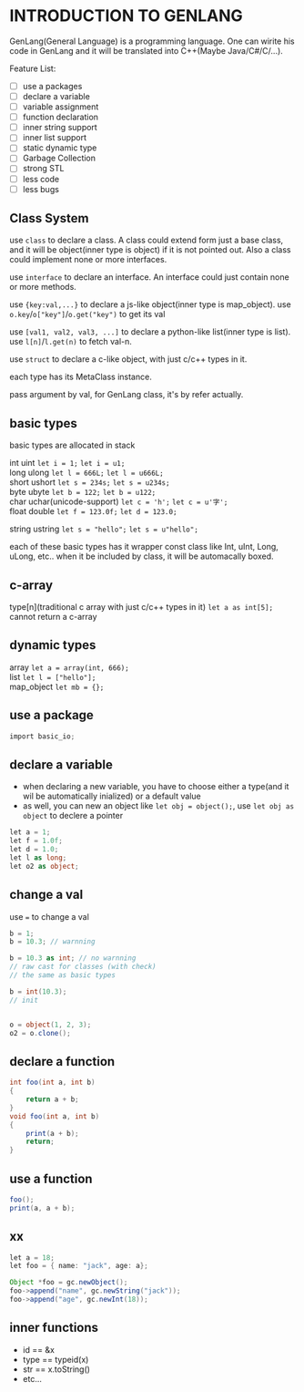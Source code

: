# INTRODUCTION TO GENLANG

GenLang(General Language) is a programming language. One can wirite his code in GenLang and it will be translated into C++(Maybe Java/C#/C/...).

Feature List:

- [ ] use a packages
- [ ] declare a variable
- [ ] variable assignment
- [ ] function declaration
- [ ] inner string support
- [ ] inner list support
- [ ] static dynamic type
- [ ] Garbage Collection
- [ ] strong STL
- [ ] less code
- [ ] less bugs

## Class System
use `class` to declare a class. A class could extend form just a base class, and it will be object(inner type is object) if it is not pointed out. Also a class could implement none or more interfaces.  



use `interface` to declare an interface. An interface could just contain none or more methods.

use `{key:val,...}` to declare a js-like object(inner type is map_object). use `o.key`/`o["key"]`/`o.get("key")` to get its val

use `[val1, val2, val3, ...]` to declare a python-like list(inner type is list). use `l[n]`/`l.get(n)` to fetch val-n.

use `struct` to declare a c-like object, with just c/c++ types in it.

each type has its MetaClass instance.

pass argument by val, for GenLang class, it's by refer actually.

## basic types
basic types are allocated in stack 


int uint                     `let i = 1;`       `let i = u1;`   
long ulong                   `let l = 666L;`    `let l = u666L;`   
short ushort                 `let s = 234s;`    `let s = u234s;`  
byte ubyte                   `let b = 122;`     `let b = u122;`  
char uchar(unicode-support)  `let c = 'h';`     `let c = u'字';`  
float double                 `let f = 123.0f;`  `let d = 123.0;`

string ustring               `let s = "hello";`  `let s = u"hello";`

each of these basic types has it wrapper const class like Int, uInt, Long, uLong, etc.. when it be included by class, it will be automacally boxed.

## c-array

type[n](traditional c array with just c/c++ types in it) `let a as int[5];`  
cannot return a c-array



## dynamic types
array               `let a = array(int, 666);`  
list                `let l = ["hello"];`  
map_object          `let mb = {};`  




## use a package

```csharp
import basic_io;
```

## declare a variable

- when declaring a new variable, you have to choose either a type(and it wil be automatically inialized) or a default value
- as well, you can new an object like `let obj = object();`, use `let obj as object` to declere a pointer

```csharp
let a = 1;
let f = 1.0f;
let d = 1.0;
let l as long;
let o2 as object;

```

## change a val

use `=` to change a val

```csharp
b = 1;
b = 10.3; // warnning

b = 10.3 as int; // no warnning
// raw cast for classes (with check)
// the same as basic types

b = int(10.3);
// init


o = object(1, 2, 3);
o2 = o.clone();
```

## declare a function

```csharp
int foo(int a, int b)
{
    return a + b;
}
void foo(int a, int b)
{
    print(a + b);
    return;
}
```

## use a function

```csharp
foo();
print(a, a + b);

```
## xx

```csharp
let a = 18;
let foo = { name: "jack", age: a};
```

```java
Object *foo = gc.newObject();
foo->append("name", gc.newString("jack"));
foo->append("age", gc.newInt(18));
```

## inner functions

- id  == &x
- type == typeid(x)
- str == x.toString()
- etc...
